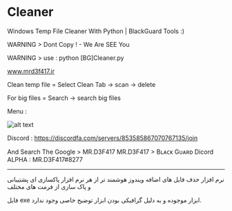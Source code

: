 # Cleaner

Windows Temp File Cleaner With Python | BlackGuard Tools :)

WARNING > Dont Copy ! - We Are SEE You

WARNING > use : python [BG]Cleaner.py 

www.mrd3f417.ir

Clean temp file = Select Clean Tab -> scan -> delete

For big files = Search -> search big files

Menu :

![alt text](https://s6.uupload.ir/files/bandicam_2022-03-16_14-19-22-305_04ls.jpg)

Discord : https://discordfa.com/servers/853585867070767135/join

And Search The Google > MR.D3F417 MR.D3F417 > Bʟᴀᴄᴋ Gᴜᴀʀᴅ Dicord ALPHA : MR.D3F417#8277

-----------------------------------------------------------------

نرم افزار حذف فایل های اضافه ویندوز هوشمند تر از هر نرم افزار پاکسازی ای پشتیبانی و پاک سازی از فرمت های مختلف 

فایل exe ابزار موجوده و به دلیل گرافیکی بودن ابزار توضیح خاصی وجود ندارد.
